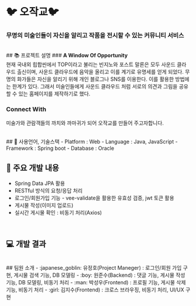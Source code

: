 # :bird: 오작교:bird:
### 무명의 미술인들이 자신을 알리고 작품을 전시할 수 있는 커뮤니티 서비스

<br>
## 📚 프로젝트 설명
### <strong> A Window Of Opportunity <br> </strong>
현재 국내외 힙합씬에서 TOP이라고 불리는 빈지노와 포스트 말론은 모두 사운드 클라우드 출신이며, 사운드 클라우드에 음악을 올리고 이를 계기로 유명세를 얻게 되었다.
무명의 화가들은 자신을 알리기 위해 개인 블로그나 SNS를 이용한다. 이를 활용한 방법에는 한계가 있다.  
그래서 미술인들에게 사운드 클라우드 처럼 서로의 의견과 그림을 공유할 수 있는 홈페이지를 제작하기로 했다.

### <strong> Connect With<br>  </strong>
미술가와 관람객들의 까치와 까마귀가 되어 오작교를 만들어 주고자합니다.

<br>
## 📝 사용언어, 기술스택
- Platform : Web
- Language : Java, JavaScript
- Framework : Spring boot
- Database : Oracle
<br>

## :hammer: 주요 개발 내용
- Spring Data JPA 활용
- RESTful 방식의 요청/응답 처리
- 로그인/회원가입 기능 - vee-validate을 활용한 유효성 검증, jwt 토큰 활용
- 게시물 작성(이미지 업로드)
- 실시간 게시물 확인 : 비동기 처리(Axios)  
<br>

## :computer: 개발 결과


<br>
## 팀원 소개  
- :japanese_goblin: 유정호(Project Maneger) : 로그인/회원 가입 구현, 게시물 검색 기능, DB 모델링 
- :boy: 원준수(Backend) : 댓글 기능, 게시물 작성 기능, DB 모델링, 비동기 처리
- :man: 박성우(Frontend) : 프로필 기능, 게시물 삭제 기능, 비동기 처리
- :girl: 김지수(Frontend) : 크로스 브라우징, 비동기 처리, UI/UX 구현 

